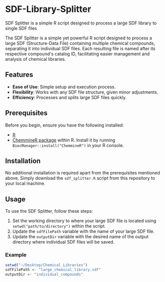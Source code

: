# SDF-Library-Splitter
SDF Splitter is a simple R script designed to process a large SDF library to single SDF files




The SDF Splitter is a simple yet powerful R script designed to process a large SDF (Structure-Data File) containing multiple chemical compounds, separating it into individual SDF files. Each resulting file is named after its respective compound's catalog ID, facilitating easier management and analysis of chemical libraries.

## Features

- **Ease of Use**: Simple setup and execution process.
- **Flexibility**: Works with any SDF file structure, given minor adjustments.
- **Efficiency**: Processes and splits large SDF files quickly.

## Prerequisites

Before you begin, ensure you have the following installed:
- [R](https://www.r-project.org/)
- [ChemmineR package](https://bioconductor.org/packages/release/bioc/html/ChemmineR.html) within R. Install it by running `BiocManager::install("ChemmineR")` in your R console.

## Installation

No additional installation is required apart from the prerequisites mentioned above. Simply download the `sdf_splitter.R` script from this repository to your local machine.

## Usage

To use the SDF Splitter, follow these steps:

1. Set the working directory to where your large SDF file is located using `setwd("path/to/directory")` within the script.
2. Update the `sdfFilePath` variable with the name of your large SDF file.
3. Update the `outputDir` variable with the desired name of the output directory where individual SDF files will be saved.

### Example

```r
setwd("~/Desktop/Chemical_Libraries")
sdfFilePath <- "large_chemical_library.sdf"
outputDir <- "individual_compounds"
